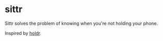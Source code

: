 # sittr
Sittr solves the problem of knowing when you're not holding your phone.

Inspired by [holdr](https://github.com/starakaj/holdr).
